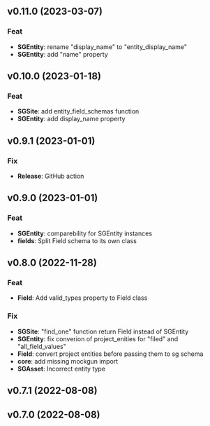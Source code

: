 ## v0.11.0 (2023-03-07)

### Feat

- **SGEntity**: rename "display_name" to "entity_display_name"
- **SGEntity**: add "name" property

## v0.10.0 (2023-01-18)

### Feat

- **SGSite**: add entity_field_schemas function
- **SGEntity**: add display_name property

## v0.9.1 (2023-01-01)

### Fix

- **Release**: GitHub action

## v0.9.0 (2023-01-01)

### Feat

- **SGEntity**: comparebility for SGEntity instances
- **fields**: Split Field schema to its own class

## v0.8.0 (2022-11-28)

### Feat

- **Field**: Add valid_types property to Field class

### Fix

- **SGSite**: "find_one" function return Field instead of SGEntity
- **SGEntity**: fix converion of project_enities for "filed" and "all_field_values"
- **Field**: convert project entities before passing them to sg schema
- **core**: add missing mockgun import
- **SGAsset**: Incorrect entity type

## v0.7.1 (2022-08-08)

## v0.7.0 (2022-08-08)
